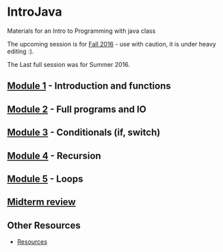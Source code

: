 # IntroJava
Materials for an Intro to Programming with java class

The upcoming session is for [Fall 2016](sessions/Fall2016) - use with caution, it is under heavy editing :).


The Last full session was for Summer 2016.

## [Module 1](sessions/Fall2016/Module1.md) - Introduction and functions
## [Module 2](sessions/Fall2016/Module2.md) - Full programs and IO
## [Module 3](sessions/Fall2016/Module3.md) - Conditionals (if, switch)
## [Module 4](sessions/Fall2016/Module4.md) - Recursion
## [Module 5](sessions/Fall2016/Module5.md) - Loops
## [Midterm review](sessions/Fall2016/Modulem.md) 


## Other Resources
* [Resources](content/Resources.md)
